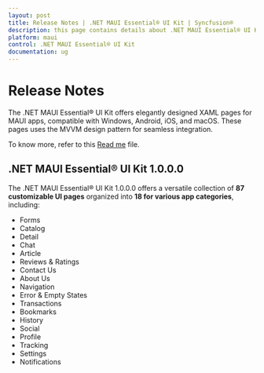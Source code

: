 ```yaml
---
layout: post
title: Release Notes | .NET MAUI Essential® UI Kit | Syncfusion®
description: this page contains details about .NET MAUI Essential® UI Kit Release notes History | Syncfusion®
platform: maui
control: .NET MAUI Essential® UI Kit
documentation: ug
---
```


# Release Notes

The .NET MAUI Essential® UI Kit offers elegantly designed XAML pages for MAUI apps, compatible with Windows, Android, iOS, and macOS. These pages uses the MVVM design pattern for seamless integration.

To know more, refer to this [Read me]() file. 

## .NET MAUI Essential® UI Kit 1.0.0.0

The .NET MAUI Essential® UI Kit 1.0.0.0 offers a versatile collection of **87 customizable UI pages** organized into **18 for various app categories**, including:

* Forms
* Catalog
* Detail
* Chat
* Article
* Reviews & Ratings
* Contact Us
* About Us
* Navigation
* Error & Empty States
* Transactions
* Bookmarks
* History
* Social
* Profile
* Tracking
* Settings
* Notifications
